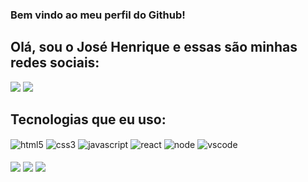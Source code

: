 ### Bem vindo ao meu perfil do Github!

## Olá, sou o José Henrique e essas são minhas redes sociais:

<div>
    <img src="https://github-readme-stats.vercel.app/api?username=josehenriquepg&show_icons=true&theme=dark"/>
    <img src="https://github-readme-stats.vercel.app/api/top-langs/?username=josehenriquepg&langs_count=8&theme=dark" />
</div>

## Tecnologias que eu uso:

<div style="display: inline_block">
    <img align="center" alt="html5" src="https://img.shields.io/badge/HTML5-E34F26?style=for-the-badge&logo=html5&logoColor=white" />
    <img align="center" alt="css3" src="https://img.shields.io/badge/CSS3-1572B6?style=for-the-badge&logo=css3&logoColor=white" />
    <img align="center" alt="javascript" src="https://img.shields.io/badge/JavaScript-323330?style=for-the-badge&logo=javascript&logoColor=F7DF1E" />
    <img align="center" alt="react" src="https://img.shields.io/badge/React-20232A?style=for-the-badge&logo=react&logoColor=61DAFB" />
    <img align="center" alt="node" src="https://img.shields.io/badge/Node.js-43853D?style=for-the-badge&logo=node.js&logoColor=white" />
    <img align="center" alt="vscode" src="https://img.shields.io/badge/Visual_Studio_Code-0078D4?style=for-the-badge&logo=visual%20studio%20code&logoColor=white" />
</div>

<div style="display: inline_block"><br/>
    <img align="center" src="https://img.shields.io/badge/LinkedIn-0077B5?style=for-the-badge&logo=linkedin&logoColor=white"/>
    <img align="center" src="https://img.shields.io/badge/Discord-7289DA?style=for-the-badge&logo=discord&logoColor=white" />
    <img align="center" src="https://img.shields.io/badge/Medium-12100E?style=for-the-badge&logo=medium&logoColor=white" />
</div>
